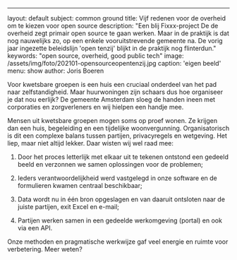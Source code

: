 ---
layout: default
subject: common ground
title: Vijf redenen voor de overheid om te kiezen voor open source
description: "Een blij Fixxx-project De de overheid zegt primair open source te gaan werken. Maar in de praktijk is dat nog nauwelijks zo, op een enkele vooruitstrevende gemeente na. De vorig jaar ingezette beleidslijn 'open tenzij' blijkt in de praktijk nog flinterdun."
keywords: "open source, overheid, good public tech"
image: /assets/img/foto/202101-opensourceopentenzij.jpg
caption: 'eigen beeld'
menu: show
author: Joris Boeren




Voor kwetsbare groepen is een huis een cruciaal onderdeel van het pad naar zelfstandigheid. Maar huurwoningen zijn schaars dus hoe organiseer je dat nou eerlijk? De gemeente Amsterdam sloeg de handen ineen met corporaties en zorgverleners en wij hielpen een handje mee. 

Mensen uit kwetsbare groepen mogen soms op proef wonen. Ze krijgen dan een huis, begeleiding en een tijdelijke woonvergunning. Organisatorisch is dit een complexe balans tussen partijen, privacyregels en wetgeving. Het liep, maar niet altijd lekker. Daar wisten wij wel raad mee: 

1. Door het proces letterlijk met elkaar uit te tekenen ontstond een gedeeld beeld en verzonnen we samen oplossingen voor de problemen;

2. Ieders verantwoordelijkheid werd vastgelegd in onze software en de formulieren kwamen centraal beschikbaar;

3. Data wordt nu in één bron opgeslagen en van daaruit ontsloten naar de juiste partijen, exit Excel en e-mail;

4. Partijen werken samen in een gedeelde werkomgeving (portal) en ook via een API.

Onze methoden en pragmatische werkwijze gaf veel energie en ruimte voor verbetering. Meer weten? 
